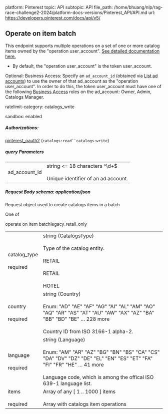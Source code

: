 platform: Pinterest
topic: API
subtopic: API
file_path: /home/bhuang/nlp/rag-race-challenge2-2024/platform-docs-versions/Pinterest_API/API.md
url: https://developers.pinterest.com/docs/api/v5/


## [](#operation/items_batch/post)Operate on item batch

This endpoint supports multiple operations on a set of one or more catalog items owned by the "operation user\_account". [See detailed documentation here.](https://developers.pinterest.com/docs/shopping/catalog/#Update%20items%20in%20batch)

* By default, the "operation user\_account" is the token user\_account.

Optional: Business Access: Specify an `ad_account_id` (obtained via [List ad accounts](https://developers.pinterest.com/docs/api/v5/#operation/ad_accounts/list)) to use the owner of that ad\_account as the "operation user\_account". In order to do this, the token user\_account must have one of the following [Business Access](https://help.pinterest.com/en/business/article/share-and-manage-access-to-your-ad-accounts) roles on the ad\_account: Owner, Admin, Catalogs Manager.

ratelimit-category: catalogs\_write

sandbox: enabled

##### Authorizations:

[pinterest\_oauth2](#section/Authentication/pinterest_oauth2) (`catalogs:read``catalogs:write`)

##### query Parameters

|     |     |
| --- | --- |
| ad\_account\_id | string <= 18 characters ^\\d+$<br><br>Unique identifier of an ad account. |

##### Request Body schema: application/json

Request object used to create catalogs items in a batch

One of

operate on item batchlegacy\_retail\_only

|     |     |
| --- | --- |
| catalog\_type<br><br>required | string (CatalogsType)<br><br>Type of the catalog entity.<br><br>RETAIL<br><br>RETAIL<br><br>HOTEL |
| country<br><br>required | string (Country)<br><br>Enum: "AD" "AE" "AF" "AG" "AI" "AL" "AM" "AO" "AQ" "AR" "AS" "AT" "AU" "AW" "AX" "AZ" "BA" "BB" "BD" "BE" … 228 more<br><br>Country ID from ISO 3166-1 alpha-2. |
| language<br><br>required | string (Language)<br><br>Enum: "AM" "AR" "AZ" "BG" "BN" "BS" "CA" "CS" "DA" "DV" "DZ" "DE" "EL" "EN" "ES" "ET" "FA" "FI" "FR" "HE" … 41 more<br><br>Language code, which is among the offical ISO 639-1 language list. |
| items<br><br>required | Array of any \[ 1 .. 1000 \] items<br><br>Array with catalogs item operations |